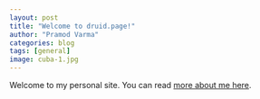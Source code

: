 ```yaml
---
layout: post
title: "Welcome to druid.page!"
author: "Pramod Varma"
categories: blog
tags: [general]
image: cuba-1.jpg
---
```


Welcome to my personal site. You can read [more about me here](/about). 

